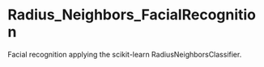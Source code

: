 # Radius_Neighbors_FacialRecognition
Facial recognition applying the scikit-learn RadiusNeighborsClassifier.
